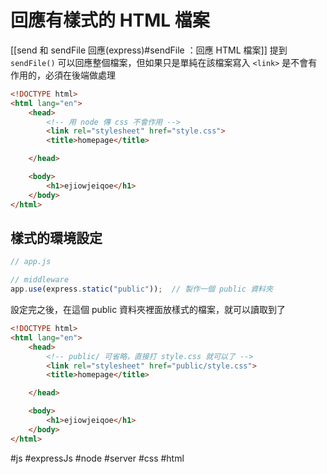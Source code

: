 # 回應有樣式的 HTML 檔案
[[send 和 sendFile 回應(express)#sendFile ：回應 HTML 檔案]] 提到 `sendFile()` 可以回應整個檔案，但如果只是單純在該檔案寫入 `<link>` 是不會有作用的，必須在後端做處理
```html
<!DOCTYPE html>
<html lang="en">
	<head>
		<!-- 用 node 傳 css 不會作用 -->
		<link rel="stylesheet" href="style.css">
		<title>homepage</title>

	</head>

	<body>
		<h1>ejiowjeiqoe</h1>
	</body>
</html>
```
## 樣式的環境設定
```js
// app.js

// middleware
app.use(express.static("public"));	// 製作一個 public 資料夾
```
設定完之後，在這個 public 資料夾裡面放樣式的檔案，就可以讀取到了
```html
<!DOCTYPE html>
<html lang="en">
	<head>
		<!-- public/ 可省略，直接打 style.css 就可以了 -->
		<link rel="stylesheet" href="public/style.css">		
		<title>homepage</title>

	</head>

	<body>
		<h1>ejiowjeiqoe</h1>
	</body>
</html>

```
#js #expressJs #node #server #css #html 
